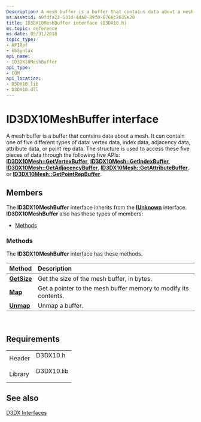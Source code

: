 ```yaml
---
Description: A mesh buffer is a buffer that contains data about a mesh.
ms.assetid: a9fdfa22-531d-4da0-89f0-8766c2635e20
title: ID3DX10MeshBuffer interface (D3DX10.h)
ms.topic: reference
ms.date: 05/31/2018
topic_type: 
- APIRef
- kbSyntax
api_name: 
- ID3DX10MeshBuffer
api_type: 
- COM
api_location: 
- D3DX10.lib
- D3DX10.dll
---
```


# ID3DX10MeshBuffer interface

A mesh buffer is a buffer that contains data about a mesh. It can contain one of five different types of data: vertex data, index data, adjacency data, attribute data, or point rep data. The structure is used to access these five pieces of data through the following five APIs: [**ID3DX10Mesh::GetVertexBuffer**](id3dx10mesh-getvertexbuffer.md), [**ID3DX10Mesh::GetIndexBuffer**](id3dx10mesh-getindexbuffer.md), [**ID3DX10Mesh::GetAdjacencyBuffer**](id3dx10mesh-getadjacencybuffer.md), [**ID3DX10Mesh::GetAttributeBuffer**](id3dx10mesh-getattributebuffer.md), or [**ID3DX10Mesh::GetPointRepBuffer**](id3dx10mesh-getpointrepbuffer.md).

## Members

The **ID3DX10MeshBuffer** interface inherits from the [**IUnknown**](https://msdn.microsoft.com/library/ms680509(v=VS.85).aspx) interface. **ID3DX10MeshBuffer** also has these types of members:

-   [Methods](#methods)

### Methods

The **ID3DX10MeshBuffer** interface has these methods.



| Method                                       | Description                                                                |
|:---------------------------------------------|:---------------------------------------------------------------------------|
| [**GetSize**](id3dx10meshbuffer-getsize.md) | Get the size of the mesh buffer, in bytes.<br/>                      |
| [**Map**](id3dx10meshbuffer-map.md)         | Get a pointer to the mesh buffer memory to modify its contents.<br/> |
| [**Unmap**](id3dx10meshbuffer-unmap.md)     | Unmap a buffer.<br/>                                                 |



 

## Requirements



|                    |                                                                                       |
|--------------------|---------------------------------------------------------------------------------------|
| Header<br/>  | <dl> <dt>D3DX10.h</dt> </dl>   |
| Library<br/> | <dl> <dt>D3DX10.lib</dt> </dl> |



## See also

<dl> <dt>

[D3DX Interfaces](d3d10-graphics-reference-d3dx10-interfaces.md)
</dt> </dl>

 

 




